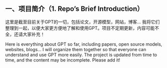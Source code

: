## 一、项目简介（1. Repo’s Brief Introduction）

这里是截至目前关于GPT的一切，包括论文，开源模型，网站，博客... 我将它们整理到一起，以便大家更方便地了解和使用GPT。项目不定期更新，内容可能不全，还请大家补充！

Here is everything about GPT so far, including papers, open source models, websites, blogs... I will organize them together so that everyone can understand and use GPT more easily. The project is updated from time to time, and the content may be incomplete. Please add it!

